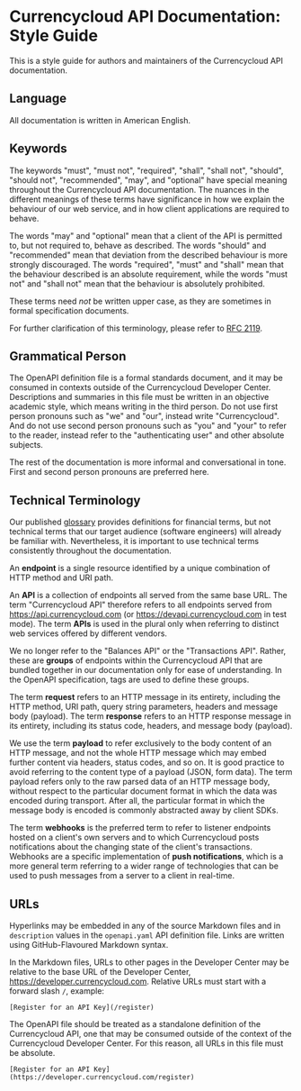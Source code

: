 # Currencycloud API Documentation: Style Guide
This is a style guide for authors and maintainers of the Currencycloud API documentation.

## Language
All documentation is written in American English.


## Keywords
The keywords "must", "must not", "required", "shall", "shall not", "should", "should not", "recommended", "may", and "optional" have special meaning throughout the Currencycloud API documentation. The nuances in the different meanings of these terms have significance in how we explain the behaviour of our web service, and in how client applications are required to behave.

The words "may" and "optional" mean that a client of the API is permitted to, but not required to, behave as described. The words "should" and "recommended" mean that deviation from the described behaviour is more strongly discouraged. The words "required", "must" and "shall" mean that the behaviour described is an absolute requirement, while the words "must not" and "shall not" mean that the behaviour is absolutely prohibited.

These terms need _not_ be written upper case, as they are sometimes in formal specification documents.

For further clarification of this terminology, please refer to [RFC 2119](http://www.ietf.org/rfc/rfc2119.txt).


## Grammatical Person

The OpenAPI definition file is a formal standards document, and it may be consumed in contexts outside of the Currencycloud Developer Center. Descriptions and summaries in this file must be written in an objective academic style, which means writing in the third person. Do not use first person pronouns such as "we" and "our", instead write "Currencycloud". And do not use second person pronouns such as "you" and "your" to refer to the reader, instead refer to the "authenticating user" and other absolute subjects.

The rest of the documentation is more informal and conversational in tone. First and second person pronouns are preferred here.


## Technical Terminology

Our published [glossary](./src/glossary.md) provides definitions for financial terms, but not technical terms that our target audience (software engineers) will already be familiar with. Nevertheless, it is important to use technical terms consistently throughout the documentation.

An **endpoint** is a single resource identified by a unique combination of HTTP method and URI path.

An **API** is a collection of endpoints all served from the same base URL. The term "Currencycloud API" therefore refers to all endpoints served from https://api.currencycloud.com (or https://devapi.currencycloud.com in test mode). The term **APIs** is used in the plural only when referring to distinct web services offered by different vendors.

We no longer refer to the "Balances API" or the "Transactions API". Rather, these are **groups** of endpoints within the Currencycloud API that are bundled together in our documentation only for ease of understanding. In the OpenAPI specification, tags are used to define these groups.

The term **request** refers to an HTTP message in its entirety, including the HTTP method, URI path, query string parameters, headers and message body (payload). The term **response** refers to an HTTP response message in its entirety, including its status code, headers, and message body (payload).

We use the term **payload** to refer exclusively to the body content of an HTTP message, and not the whole HTTP message which may embed further content via headers, status codes, and so on. It is good practice to avoid referring to the content type of a payload (JSON, form data). The term payload refers only to the raw parsed data of an HTTP message body, without respect to the particular document format in which the data was encoded during transport. After all, the particular format in which the message body is encoded is commonly abstracted away by client SDKs.

The term **webhooks** is the preferred term to refer to listener endpoints hosted on a client's own servers and to which Currencycloud posts notifications about the changing state of the client's transactions. Webhooks are a specific implementation of **push notifications**, which is a more general term referring to a wider range of technologies that can be used to push messages from a server to a client in real-time.


## URLs
Hyperlinks may be embedded in any of the source Markdown files and in ``description`` values in the ``openapi.yaml`` API definition file. Links are written using GitHub-Flavoured Markdown syntax.

In the Markdown files, URLs to other pages in the Developer Center may be relative to the base URL of the Developer Center, https://developer.currencycloud.com. Relative URLs must start with a forward slash ``/``, example:

```
[Register for an API Key](/register)
```

The OpenAPI file should be treated as a standalone definition of the Currencycloud API, one that may be consumed outside of the context of the Currencycloud Developer Center. For this reason, all URLs in this file must be absolute.

```
[Register for an API Key](https://developer.currencycloud.com/register)
```
